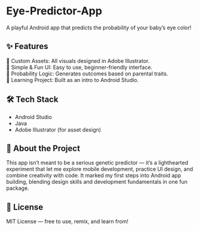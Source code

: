 # Eye-Predictor-App
A playful Android app that predicts the probability of your baby’s eye color!

## ✨ Features  
🎨 Custom Assets: All visuals designed in Adobe Illustrator.  
📱 Simple & Fun UI: Easy to use, beginner-friendly interface.  
🧬 Probability Logic: Generates outcomes based on parental traits.  
🚀 Learning Project: Built as an intro to Android Studio.

## 🛠️ Tech Stack
- Android Studio
- Java 
- Adobe Illustrator (for asset design)

## 📖 About the Project
This app isn’t meant to be a serious genetic predictor — it’s a lighthearted experiment that let me explore mobile development, practice UI design, and combine creativity with code. It marked my first steps into Android app building, blending design skills and development fundamentals in one fun package.


## 📜 License
MIT License — free to use, remix, and learn from!
